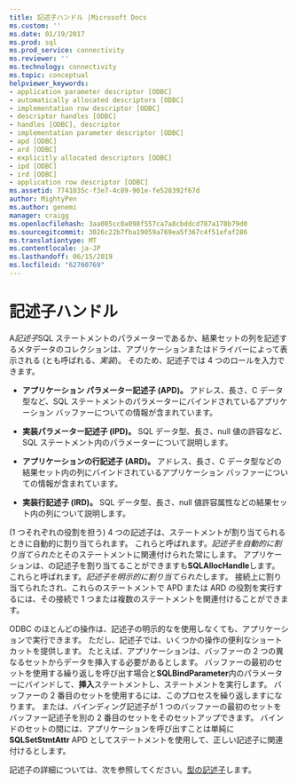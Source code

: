 ```yaml
---
title: 記述子ハンドル |Microsoft Docs
ms.custom: ''
ms.date: 01/19/2017
ms.prod: sql
ms.prod_service: connectivity
ms.reviewer: ''
ms.technology: connectivity
ms.topic: conceptual
helpviewer_keywords:
- application parameter descriptor [ODBC]
- automatically allocated descriptors [ODBC]
- implementation row descriptor [ODBC]
- descriptor handles [ODBC]
- handles [ODBC], descriptor
- implementation parameter descriptor [ODBC]
- apd [ODBC]
- ard [ODBC]
- explicitly allocated descriptors [ODBC]
- ipd [ODBC]
- ird [ODBC]
- application row descriptor [ODBC]
ms.assetid: 7741035c-f3e7-4c89-901e-fe528392f67d
author: MightyPen
ms.author: genemi
manager: craigg
ms.openlocfilehash: 3aa085cc0a098f557ca7a8cbddcd787a178b79d0
ms.sourcegitcommit: 3026c22b7fba19059a769ea5f367c4f51efaf286
ms.translationtype: MT
ms.contentlocale: ja-JP
ms.lasthandoff: 06/15/2019
ms.locfileid: "62760769"
---
```

# <a name="descriptor-handles"></a>記述子ハンドル
A*記述子*SQL ステートメントのパラメーターであるか、結果セットの列を記述するメタデータのコレクションは、アプリケーションまたはドライバーによって表示される (とも呼ばれる、*実装*)。 そのため、記述子では 4 つのロールを入力できます。  
  
-   **アプリケーション パラメーター記述子 (APD)。** アドレス、長さ、C データ型など、SQL ステートメントのパラメーターにバインドされているアプリケーション バッファーについての情報が含まれています。  
  
-   **実装パラメーター記述子 (IPD)。** SQL データ型、長さ、null 値の許容など、SQL ステートメント内のパラメーターについて説明します。  
  
-   **アプリケーションの行記述子 (ARD)。** アドレス、長さ、C データ型などの結果セット内の列にバインドされているアプリケーション バッファーについての情報が含まれています。  
  
-   **実装行記述子 (IRD)。** SQL データ型、長さ、null 値許容属性などの結果セット内の列について説明します。  
  
 (1 つそれぞれの役割を担う) 4 つの記述子は、ステートメントが割り当てられるときに自動的に割り当てられます。 これらと呼ばれます。*記述子を自動的に割り当てられた*とそのステートメントに関連付けられた常にします。 アプリケーションは、の記述子を割り当てることができますも**SQLAllocHandle**します。 これらと呼ばれます。*記述子を明示的に割り当てられた*します。 接続上に割り当てられたされ、これらのステートメントで APD または ARD の役割を実行するには、その接続で 1 つまたは複数のステートメントを関連付けることができます。  
  
 ODBC のほとんどの操作は、記述子の明示的なを使用しなくても、アプリケーションで実行できます。 ただし、記述子では、いくつかの操作の便利なショートカットを提供します。 たとえば、アプリケーションは、バッファーの 2 つの異なるセットからデータを挿入する必要があるとします。 バッファーの最初のセットを使用する繰り返しを呼び出す場合と**SQLBindParameter**内のパラメーターにバインドして、**挿入**ステートメントし、ステートメントを実行します。 バッファーの 2 番目のセットを使用するには、このプロセスを繰り返しますになります。 または、バインディング記述子が 1 つのバッファーの最初のセットをバッファー記述子を別の 2 番目のセットをそのセットアップできます。 バインドのセットの間には、アプリケーションを呼び出すことは単純に**SQLSetStmtAttr** APD としてステートメントを使用して、正しい記述子に関連付けるとします。  
  
 記述子の詳細については、次を参照してください。[型の記述子](../../../odbc/reference/develop-app/types-of-descriptors.md)します。
